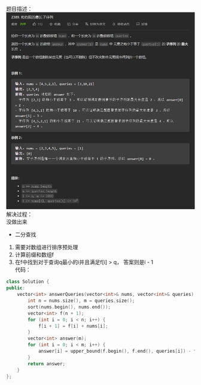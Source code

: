 题目描述：  
![image](/basical/array/image/image62.png)  
解决过程：  
没做出来  
- 二分查找
1. 需要对数组进行排序预处理
2. 计算前缀和数组f
3. 在f中找到对于查询q最小的i并且满足f[i] > q， 答案则是i - 1  
代码：  
```cpp
class Solution {
public:
    vector<int> answerQueries(vector<int>& nums, vector<int>& queries) {
        int n = nums.size(), m = queries.size();
        sort(nums.begin(), nums.end());
        vector<int> f(n + 1);
        for (int i = 0; i < n; i++) {
            f[i + 1] = f[i] + nums[i];
        }
        vector<int> answer(m);
        for (int i = 0; i < m; i++) {
            answer[i] = upper_bound(f.begin(), f.end(), queries[i]) - f.begin() - 1;
        }
        return answer;
    }
};
```